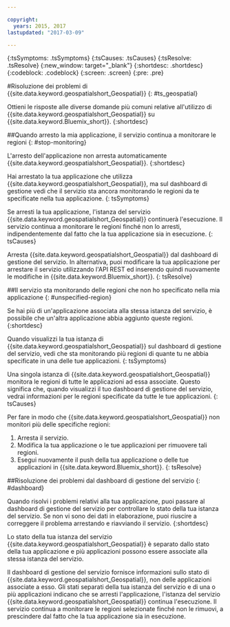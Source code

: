 ```yaml
---

copyright:
  years: 2015, 2017
lastupdated: "2017-03-09"

---
```


<!-- Attribute definitions -->
{:tsSymptoms: .tsSymptoms}
{:tsCauses: .tsCauses}
{:tsResolve: .tsResolve}
{:new_window: target="_blank"}
{:shortdesc: .shortdesc}
{:codeblock: .codeblock}
{:screen: .screen}
{:pre: .pre}

#Risoluzione dei problemi di {{site.data.keyword.geospatialshort_Geospatial}}
{: #ts_geospatial}


Ottieni le risposte alle diverse domande più comuni relative all'utilizzo di {{site.data.keyword.geospatialshort_Geospatial}} su {{site.data.keyword.Bluemix_short}}.
{:shortdesc}

##Quando arresto la mia applicazione, il servizio continua a monitorare le regioni
{: #stop-monitoring}


L'arresto dell'applicazione non arresta automaticamente {{site.data.keyword.geospatialshort_Geospatial}}.
{:shortdesc}


Hai arrestato la tua applicazione che utilizza {{site.data.keyword.geospatialshort_Geospatial}}, ma sul dashboard di gestione
vedi che il servizio sta ancora monitorando le regioni da te specificate nella
tua applicazione.
{: tsSymptoms}


Se arresti la tua applicazione, l'istanza del servizio {{site.data.keyword.geospatialshort_Geospatial}} continuerà l'esecuzione. Il servizio continua a monitorare le regioni finché non lo arresti, indipendentemente dal fatto che la tua
applicazione sia in esecuzione.
{: tsCauses}


Arresta {{site.data.keyword.geospatialshort_Geospatial}} dal dashboard di gestione del servizio. In alternativa, puoi modificare la tua applicazione per arrestare il servizio utilizzando l'API REST ed inserendo quindi nuovamente le modifiche in {{site.data.keyword.Bluemix_short}}.
{: tsResolve}

##Il servizio sta monitorando delle regioni che non ho specificato nella mia applicazione
{: #unspecified-region}



Se hai più di un'applicazione associata alla stessa istanza del servizio, è possibile che un'altra applicazione abbia aggiunto queste regioni.
{:shortdesc}



Quando visualizzi la tua istanza di {{site.data.keyword.geospatialshort_Geospatial}} sul dashboard di gestione del servizio, vedi che sta monitorando più regioni di quante tu ne abbia specificate in una delle tue applicazioni.
{: tsSymptoms}

Una singola istanza di {{site.data.keyword.geospatialshort_Geospatial}} monitora le regioni di tutte le applicazioni ad essa associate. Questo significa che, quando visualizzi il tuo dashboard di gestione del servizio, vedrai informazioni per le regioni specificate da tutte le tue applicazioni.
{: tsCauses}

Per fare in modo che {{site.data.keyword.geospatialshort_Geospatial}} non monitori più delle specifiche regioni:

1. Arresta il servizio.
2. Modifica la tua applicazione o le tue applicazioni per rimuovere tali regioni.
3. Esegui nuovamente il push della tua applicazione o delle tue applicazioni in {{site.data.keyword.Bluemix_short}}.
{: tsResolve}


##Risoluzione dei problemi dal dashboard di gestione del servizio
{: #dashboard}

Quando risolvi i problemi relativi alla tua applicazione, puoi passare al
dashboard di gestione del servizio per controllare lo stato
della tua istanza del servizio. Se non vi sono dei dati in elaborazione, puoi
  riuscire a correggere il problema arrestando e riavviando il
servizio.
{:shortdesc}

Lo stato della tua istanza del servizio {{site.data.keyword.geospatialshort_Geospatial}} è separato dallo
stato della tua applicazione e più applicazioni possono essere associate alla stessa istanza del servizio.

Il
dashboard di gestione del servizio fornisce informazioni sullo stato di {{site.data.keyword.geospatialshort_Geospatial}}, non delle applicazioni associate
a esso. Gli stati separati della tua istanza del servizio e di una o più applicazioni
indicano che se arresti l'applicazione, l'istanza del servizio {{site.data.keyword.geospatialshort_Geospatial}} continua l'esecuzione. Il
servizio continua a monitorare le regioni selezionate finché non le rimuovi, a prescindere
dal fatto che la tua
applicazione sia in esecuzione.

